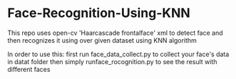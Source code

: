 # Face-Recognition-Using-KNN
This repo uses open-cv 'Haarcascade frontalface' xml to detect face and then recognizes it using over given dataset using KNN algorithm

In order to use this:
  first run face_data_collect.py to collect your face's data in datat folder
  then simply runface_rocognition.py to see the result with different faces
